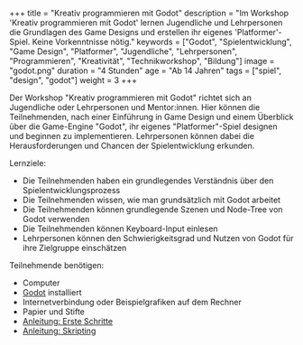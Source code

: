 +++
title = "Kreativ programmieren mit Godot"
description = "Im Workshop 'Kreativ programmieren mit Godot' lernen Jugendliche und Lehrpersonen die Grundlagen des Game Designs und erstellen ihr eigenes 'Platformer'-Spiel. Keine Vorkenntnisse nötig."
keywords = ["Godot", "Spielentwicklung", "Game Design", "Platformer", "Jugendliche", "Lehrpersonen", "Programmieren", "Kreativität", "Technikworkshop", "Bildung"]
image = "godot.png"
duration = "4 Stunden"
age = "Ab 14 Jahren"
tags = ["spiel", "design", "godot"]
weight = 3
+++

Der Workshop "Kreativ programmieren mit Godot" richtet sich an Jugendliche oder Lehrpersonen und Mentor:innen. 
Hier können die Teilnehmenden, nach einer Einführung in Game Design 
und einem Überblick über die Game-Engine "Godot", ihr eigenes "Platformer"-Spiel designen und beginnen zu implementieren.
Lehrpersonen können dabei die Herausforderungen und Chancen der Spielentwicklung erkunden.

Lernziele:
* Die Teilnehmenden haben ein grundlegendes Verständnis über den Spielentwicklungsprozess
* Die Teilnehmenden wissen, wie man grundsätzlich mit Godot arbeitet
* Die Teilnehmenden können grundlegende Szenen und Node-Tree von Godot verwenden
* Die Teilnehmenden können Keyboard-Input einlesen
* Lehrpersonen können den Schwierigkeitsgrad und Nutzen von Godot für ihre Zielgruppe einschätzen

Teilnehmende benötigen:
* Computer 
* [Godot](https://godotengine.org/) installiert
* Internetverbindung oder Beispielgrafiken auf dem Rechner
* Papier und Stifte
* [Anleitung: Erste Schritte](https://coderdojo-schoeneweide.github.io/docs/anleitung-godot-erste-schritte.pdf)
* [Anleitung: Skripting](https://coderdojo-schoeneweide.github.io/docs/anleitung-godot-skripting.pdf)
